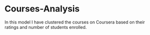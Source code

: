 # Courses-Analysis
In this model I have clustered the courses on Coursera based on their ratings and number of students enrolled.
